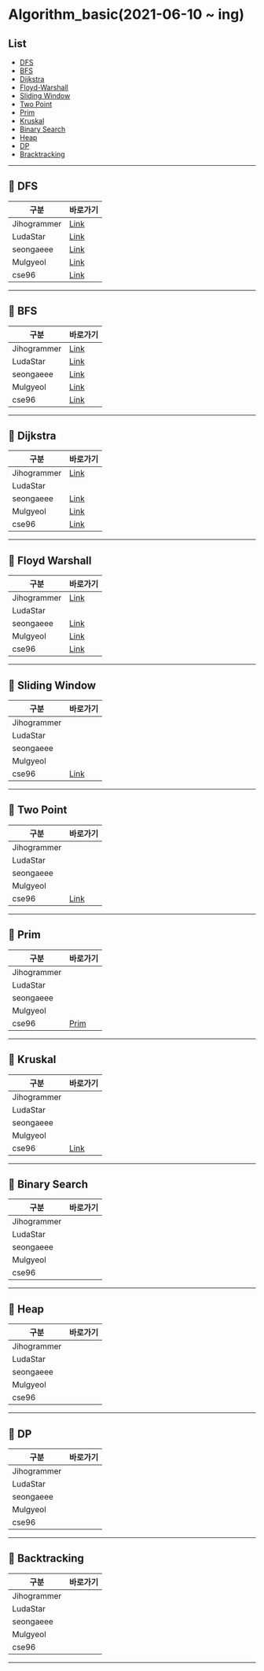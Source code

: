 # Algorithm_basic(2021-06-10 ~ ing)

## List

-   [DFS](#pushpin-dfs)
-   [BFS](#pushpin-bfs)
-   [Dijkstra](#pushpin-dijkstra)
-   [Floyd-Warshall](#pushpin-floyd-warshall)
-   [Sliding Window](#pushpin-sliding-window)
-   [Two Point](#pushpin-tow-point)
-   [Prim](#pushpin-prim)
-   [Kruskal](#pushpin-kruskal)
-   [Binary Search](#pushpin-binary-search)
-   [Heap](#pushpin-heap)
-   [DP](#pushpin-dp)
-   [Bracktracking](#pushpin-backtracking)

---

## :pushpin: DFS

| 구분        | 바로가기                                                                                                                      |
| ----------- | ----------------------------------------------------------------------------------------------------------------------------- |
| Jihogrammer | [Link](https://blog.naver.com/jihogrammer/222396465961)                                                                       |
| LudaStar    | [Link](https://ludastar.tistory.com/51)                                                                                       |
| seongaeee   | [Link](https://github.com/SSAFY-5th-GwanJu-4C-Algorithms/Algorithm_basic/blob/main/seongaeee/DFS/DFS%20%EC%A0%95%EB%A6%AC.md) |
| Mulgyeol    | [Link](https://mulgyeol.github.io/TIL/algorithms/DFS.html)                                                                    |
| cse96       | [Link](cse96/DFS/DFS정리.md)                                                                                                  |

---

## :pushpin: BFS

| 구분        | 바로가기                                                                                                                      |
| ----------- | ----------------------------------------------------------------------------------------------------------------------------- |
| Jihogrammer | [Link](https://blog.naver.com/jihogrammer/222400554338)                                                                       |
| LudaStar    | [Link](https://ludastar.tistory.com/51)                                                                                       |
| seongaeee   | [Link](https://github.com/SSAFY-5th-GwanJu-4C-Algorithms/Algorithm_basic/blob/main/seongaeee/BFS/BFS%20%EC%A0%95%EB%A6%AC.md) |
| Mulgyeol    | [Link](https://mulgyeol.github.io/TIL/algorithms/BFS.html)                                                                    |
| cse96       | [Link](cse96/BFS)                                                                                                             |

---

## :pushpin: Dijkstra

| 구분        | 바로가기                                                                                                                                                    |
| ----------- | ----------------------------------------------------------------------------------------------------------------------------------------------------------- |
| Jihogrammer | [Link](https://jihogrammer.tistory.com/1)                                                                                                                   |
| LudaStar    |                                                                                                                                                             |
| seongaeee   | [Link](https://github.com/SSAFY-5th-GwanJu-4C-Algorithms/Algorithm_basic/blob/main/seongaeee/Dijkstra/Dijkstra%20%EC%A0%95%EB%A6%AC.md)                     |
| Mulgyeol    | [Link](https://mulgyeol.github.io/TIL/algorithms/Dijkstra.html#%E1%84%8E%E1%85%AC%E1%84%83%E1%85%A1%E1%86%AB-%E1%84%80%E1%85%A7%E1%86%BC%E1%84%85%E1%85%A9) |
| cse96       | [Link](cse96/Dijkstra/Dijkstra정리.md)                                                                                                                      |

---

## :pushpin: Floyd Warshall

| 구분        | 바로가기                                                                                                                                            |
| ----------- | --------------------------------------------------------------------------------------------------------------------------------------------------- |
| Jihogrammer | [Link](https://jihogrammer.tistory.com/2)                                                                                                           |
| LudaStar    |                                                                                                                                                     |
| seongaeee   | [Link](https://github.com/SSAFY-5th-GwanJu-4C-Algorithms/Algorithm_basic/blob/main/seongaeee/Floyd-Warshall/Floyd-Warshall%20%EC%A0%95%EB%A6%AC.md) |
| Mulgyeol    | [Link](https://mulgyeol.github.io/TIL/algorithms/Floyd_Warshall.html)                                                                               |
| cse96       | [Link](https://cse96.github.io/algorithm-Floyd-Warshall/)                                                                                           |

---

## :pushpin: Sliding Window

| 구분        | 바로가기 |
| ----------- | -------- |
| Jihogrammer |          |
| LudaStar    |          |
| seongaeee   |          |
| Mulgyeol    |          |
| cse96       | [Link](https://cse96.github.io/algorithm-SlidingWindow/)         |

---

## :pushpin: Two Point

| 구분        | 바로가기 |
| ----------- | -------- |
| Jihogrammer |          |
| LudaStar    |          |
| seongaeee   |          |
| Mulgyeol    |          |
| cse96       | [Link](https://cse96.github.io/algorithm-TowPointer/)         |

---

## :pushpin: Prim

| 구분        | 바로가기 |
| ----------- | -------- |
| Jihogrammer |          |
| LudaStar    |          |
| seongaeee   |          |
| Mulgyeol    |          |
| cse96       | [Prim](https://cse96.github.io/algorithm-MST/)         |

---

## :pushpin: Kruskal

| 구분        | 바로가기 |
| ----------- | -------- |
| Jihogrammer |          |
| LudaStar    |          |
| seongaeee   |          |
| Mulgyeol    |          |
| cse96       | [Link](https://cse96.github.io/algorithm-MST/)         |

---

## :pushpin: Binary Search

| 구분        | 바로가기 |
| ----------- | -------- |
| Jihogrammer |          |
| LudaStar    |          |
| seongaeee   |          |
| Mulgyeol    |          |
| cse96       |          |

---

## :pushpin: Heap

| 구분        | 바로가기 |
| ----------- | -------- |
| Jihogrammer |          |
| LudaStar    |          |
| seongaeee   |          |
| Mulgyeol    |          |
| cse96       |          |

---

## :pushpin: DP

| 구분        | 바로가기 |
| ----------- | -------- |
| Jihogrammer |          |
| LudaStar    |          |
| seongaeee   |          |
| Mulgyeol    |          |
| cse96       |          |

---

## :pushpin: Backtracking

| 구분        | 바로가기 |
| ----------- | -------- |
| Jihogrammer |          |
| LudaStar    |          |
| seongaeee   |          |
| Mulgyeol    |          |
| cse96       |          |

---
